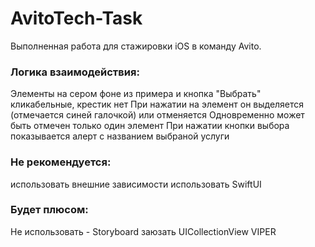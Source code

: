 # AvitoTech-Task

Выполненная работа для стажировки iOS в команду Avito.

### Логика взаимодействия:
Элементы на сером фоне из примера и кнопка "Выбрать" кликабельные, крестик нет
При нажатии на элемент он выделяется (отмечается синей галочкой) или отменяется
Одновременно может быть отмечен только один элемент
При нажатии кнопки выбора показывается алерт с названием выбраной услуги

### Не рекомендуется:
использовать внешние зависимости
использовать SwiftUI

### Будет плюсом:
Не использовать - Storyboard
заюзать UICollectionView
VIPER
